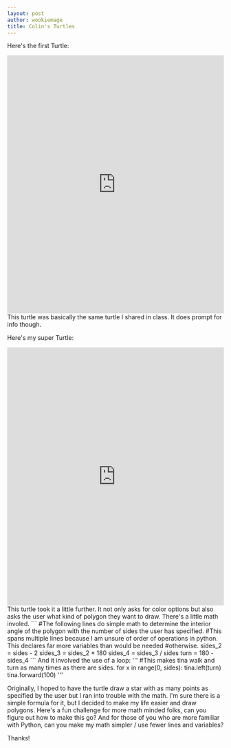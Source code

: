 ```yaml
---
layout: post
author: wookiemage
title: Colin's Turtles
---
```


Here's the first Turtle:
<iframe src="https://trinket.io/embed/python/332d11321e" width="100%" height="600" frameborder="0" marginwidth="0" marginheight="0" allowfullscreen></iframe>
This turtle was basically the same turtle I shared in class. It does prompt for info though.

Here's my super Turtle:
<iframe src="https://trinket.io/embed/python/7c81b5cc31" width="100%" height="600" frameborder="0" marginwidth="0" marginheight="0" allowfullscreen></iframe>
This turtle took it a little further. It not only asks for color options but also asks the user what kind of polygon they want to draw. There's a little math involed.
```
#The following lines do simple math to determine the interior angle of the polygon with the number of sides the user has specified.
#This spans multiple lines because I am unsure of order of operations in python. This declares far more variables than would be needed
#otherwise.
sides_2 = sides - 2
sides_3 = sides_2 * 180
sides_4 = sides_3 / sides
turn = 180 - sides_4
```
And it involved the use of a loop:
'''
#This makes tina walk and turn as many times as there are sides.
for x in range(0, sides):
  tina.left(turn)
  tina.forward(100)
  '''
  
Originally, I hoped to have the turtle draw a star with as many points as specified by the user but I ran into trouble with the math.
I'm sure there is a simple formula for it, but I decided to make my life easier and draw polygons.
Here's a fun challenge for more math minded folks, can you figure out how to make this go?
And for those of you who are more familiar with Python, can you make my math simpler / use fewer lines and variables?

Thanks!

